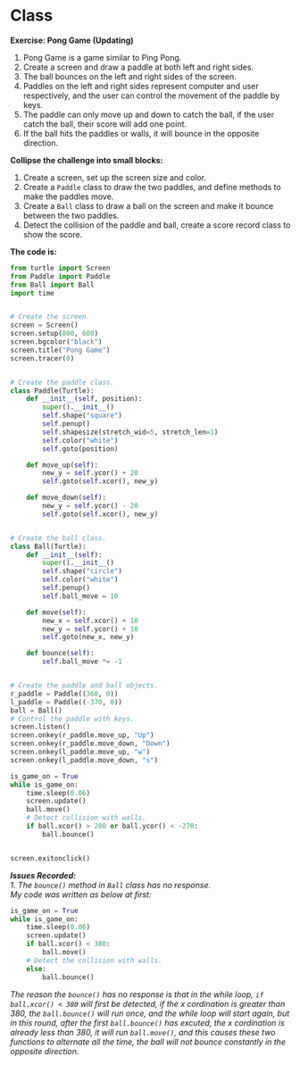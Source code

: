 # Class

**Exercise: Pong Game (Updating)**
1. Pong Game is a game similar to Ping Pong.
2. Create a screen and draw a paddle at both left and right sides.
3. The ball bounces on the left and right sides of the screen.
4. Paddles on the left and right sides represent computer and user respectively, and the user can control the movement of the paddle by keys.
5. The paddle can only move up and down to catch the ball, if the user catch the ball, their score will add one point.
6. If the ball hits the paddles or walls, it will bounce in the opposite direction.

**Collipse the challenge into small blocks:**
1. Create a screen, set up the screen size and color.
2. Create a `Paddle` class to draw the two paddles, and define methods to make the paddles move.
3. Create a `Ball` class to draw a ball on the screen and make it bounce between the two paddles.
4. Detect the collision of the paddle and ball, create a score record class to show the score.

**The code is:**
```py
from turtle import Screen
from Paddle import Paddle
from Ball import Ball
import time


# Create the screen.
screen = Screen()
screen.setup(800, 600)
screen.bgcolor("black")
screen.title("Pong Game")
screen.tracer(0)


# Create the paddle class.
class Paddle(Turtle):
    def __init__(self, position):
        super().__init__()
        self.shape("square")
        self.penup()
        self.shapesize(stretch_wid=5, stretch_len=1)
        self.color("white")
        self.goto(position)

    def move_up(self):
        new_y = self.ycor() + 20
        self.goto(self.xcor(), new_y)

    def move_down(self):
        new_y = self.ycor() - 20
        self.goto(self.xcor(), new_y)


# Create the ball class.
class Ball(Turtle):
    def __init__(self):
        super().__init__()
        self.shape("circle")
        self.color("white")
        self.penup()
        self.ball_move = 10

    def move(self):
        new_x = self.xcor() + 10
        new_y = self.ycor() + 10
        self.goto(new_x, new_y)

    def bounce(self):
        self.ball_move *= -1


# Create the paddle and ball objects.
r_paddle = Paddle((360, 0))
l_paddle = Paddle((-370, 0))
ball = Ball()
# Control the paddle with keys.
screen.listen()
screen.onkey(r_paddle.move_up, "Up")
screen.onkey(r_paddle.move_down, "Down")
screen.onkey(l_paddle.move_up, "w")
screen.onkey(l_paddle.move_down, "s")

is_game_on = True
while is_game_on:
    time.sleep(0.06)
    screen.update()
    ball.move()
    # Detect collision with walls.
    if ball.xcor() > 280 or ball.ycor() < -270:
        ball.bounce()


screen.exitonclick()

```

_**Issues Recorded:**_  
_1. The `bounce()` method in `Ball` class has no response._  
_My code was written as below at first:_
```py
is_game_on = True
while is_game_on:
    time.sleep(0.06)
    screen.update()
    if ball.xcor() < 380:
        ball.move()
    # Detect the collision with walls.
    else:
        ball.bounce()
```
_The reason the `bounce()` has no response is that in the while loop, `if ball.xcor() < 380` will first be detected, if the x cordination is greater than 380, the `ball.bounce()` will run once, and the while loop will start again, but in this round, after the first `ball.bounce()` has excuted, the x cordination is already less than 380, it will run `ball.move()`, and this causes these two functions to alternate all the time, the ball will not bounce constantly in the opposite direction._
